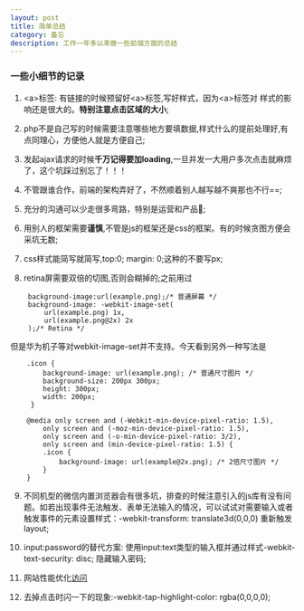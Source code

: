 ```yaml
---
layout: post
title: 简单总结
category: 备忘
description: 工作一年多以来做一些前端方面的总结
---
```


### 一些小细节的记录

1. \<a>标签: 有链接的时候预留好\<a>标签,写好样式，因为\<a>标签对 样式的影响还是很大的。**特别注意点击区域的大小**; 

2. php不是自己写的时候需要注意哪些地方要填数据,样式什么的提前处理好,有点同理心，方便他人就是方便自己;

3. 发起ajax请求的时候**千万记得要加loading**,一旦并发一大用户多次点击就麻烦了，这个坑踩过别忘了！！！

4. 不管跟谁合作，前端的架构弄好了，不然顺着别人越写越不爽那也不行==;

5. 充分的沟通可以少走很多弯路，特别是运营和产品🐶;

6. 用别人的框架需要**谨慎**,不管是js的框架还是css的框架。有的时候贪图方便会采坑无数;

7. css样式能简写就简写,top:0; margin: 0;这种的不要写px;

8. retina屏需要双倍的切图,否则会糊掉的;之前用过
	
	
		background-image:url(example.png);/* 普通屏幕 */
		background-image: -webkit-image-set(
			url(example.png) 1x,
			url(example.png@2x) 2x
		);/* Retina */
但是华为机子等对webkit-image-set并不支持。今天看到另外一种写法是
	
		.icon {
  			background-image: url(example.png); /* 普通尺寸图片 */
  			background-size: 200px 300px;
  			height: 300px;
  			width: 200px;
		 }

		@media only screen and (-Webkit-min-device-pixel-ratio: 1.5),
			only screen and (-moz-min-device-pixel-ratio: 1.5),
			only screen and (-o-min-device-pixel-ratio: 3/2),
			only screen and (min-device-pixel-ratio: 1.5) {
  			.icon {
    			background-image: url(example@2x.png); /* 2倍尺寸图片 */
 			}
		}

9. 不同机型的微信内置浏览器会有很多坑，排查的时候注意引入的js库有没有问题。如若出现事件无法触发、表单无法输入的情况，可以试试对需要输入或者触发事件的元素设置样式：-webkit-transform: translate3d(0,0,0) 重新触发layout;

10. input:password的替代方案: 使用input:text类型的输入框并通过样式-webkit-text-security: disc; 隐藏输入密码;

11. 网站性能优化[访问](http://dudo.org/archives/2008051211216.html)

12. 去掉点击时闪一下的现象:-webkit-tap-highlight-color: rgba(0,0,0,0); 



